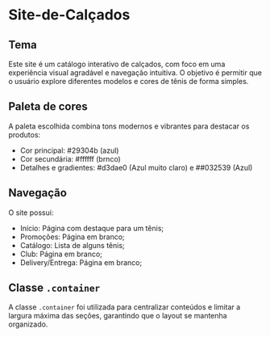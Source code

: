 # Site-de-Calçados

## Tema
Este site é um catálogo interativo de calçados, com foco em uma experiência visual agradável e navegação intuitiva. O objetivo é permitir que o usuário explore diferentes modelos e cores de tênis de forma simples.

## Paleta de cores
A paleta escolhida combina tons modernos e vibrantes para destacar os produtos:
- Cor principal: #29304b (azul)
- Cor secundária: #ffffff (brnco)
- Detalhes e gradientes: #d3dae0 (Azul muito claro) e ##032539 (Azul)

## Navegação
O site possui:
- Início: Página com destaque para um tênis;
- Promoções: Página em branco;
- Catálogo: Lista de alguns tênis;
- Club: Página em branco;
- Delivery/Entrega: Página em branco;

## Classe `.container`
A classe `.container` foi utilizada para centralizar conteúdos e limitar a largura máxima das seções, garantindo que o layout se mantenha organizado.


